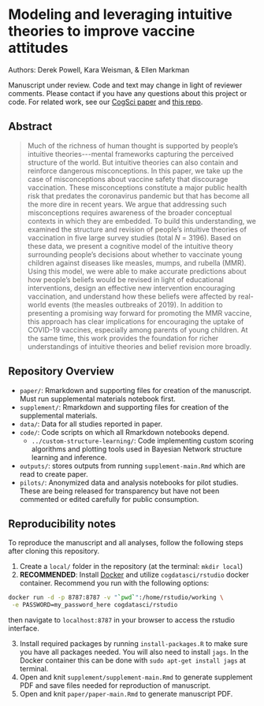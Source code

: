 # Modeling and leveraging intuitive theories to improve vaccine attitudes

Authors: Derek Powell, Kara Weisman, & Ellen Markman

Manuscript under review. Code and text may change in light of reviewer comments. Please contact if you have any questions about this project or code. For related work, see our [CogSci paper](https://mindmodeling.org/cogsci2018/papers/0183/0183.pdf) and [this repo](https://github.com/derekpowell/vaccbeliefs-cogsci2018).

## Abstract

> Much of the richness of human thought is supported by people’s intuitive theories---mental frameworks capturing the perceived structure of the world. But intuitive theories can also contain and reinforce dangerous misconceptions. In this paper, we take up the case of misconceptions about vaccine safety that discourage vaccination. These misconceptions constitute a major public health risk that predates the coronavirus pandemic but that has become all the more dire in recent years. We argue that addressing such misconceptions requires awareness of the broader conceptual contexts in which they are embedded. To build this understanding, we examined the structure and revision of people’s intuitive theories of vaccination in five large survey studies (total _N_ = 3196). Based on these data, we present a cognitive model of the intuitive theory surrounding people’s decisions about whether to vaccinate young children against diseases like measles, mumps, and rubella (MMR). Using this model, we were able to make accurate predictions about how people’s beliefs would be revised in light of educational interventions, design an effective new intervention encouraging vaccination, and understand how these beliefs were affected by real-world events (the measles outbreaks of 2019). In addition to presenting a promising way forward for promoting the MMR vaccine, this approach has clear implications for encouraging the uptake of COVID-19 vaccines, especially among parents of young children. At the same time, this work provides the foundation for richer understandings of intuitive theories and belief revision more broadly.

## Repository Overview

* `paper/`: Rmarkdown and supporting files for creation of the manuscript. Must run supplemental materials notebook first.
* `supplement/`: Rmarkdown and supporting files for creation of the supplemental materials.
* `data/`: Data for all studies reported in paper.
* `code/`: Code scripts on which all Rmarkdown notebooks depend.
  * `../custom-structure-learning/`: Code implementing custom scoring algorithms and plotting tools used in Bayesian Network structure learning and inference.
* `outputs/`: stores outputs from running `supplement-main.Rmd` which are read to create paper.
* `pilots/`: Anonymized data and analysis notebooks for pilot studies. These are being released for transparency but have not been commented or edited carefully for public consumption.

## Reproducibility notes

To reproduce the manuscript and all analyses, follow the following steps after cloning this repository.

1. Create a `local/` folder in the repository (at the terminal: `mkdir local`)
2. **RECOMMENDED**: Install [Docker](https://www.docker.com/) and utilize `cogdatasci/rstudio` docker container. Recommend you run with the following options:
```bash
docker run -d -p 8787:8787 -v "`pwd`":/home/rstudio/working \
 -e PASSWORD=my_password_here cogdatasci/rstudio
 ```
then navigate to `localhost:8787` in your browser to access the rstudio interface.

3. Install required packages by running `install-packages.R` to make sure you have all packages needed. You will also need to install `jags`. In the Docker container this can be done with `sudo apt-get install jags` at terminal.
4. Open and knit `supplement/supplement-main.Rmd` to generate supplement PDF and save files needed for reproduction of manuscript.
5. Open and knit `paper/paper-main.Rmd` to generate manuscript PDF.
